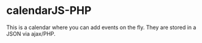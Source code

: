 # calendarJS-PHP

This is a calendar where you can add events on the fly. They are stored in a JSON via ajax/PHP.
